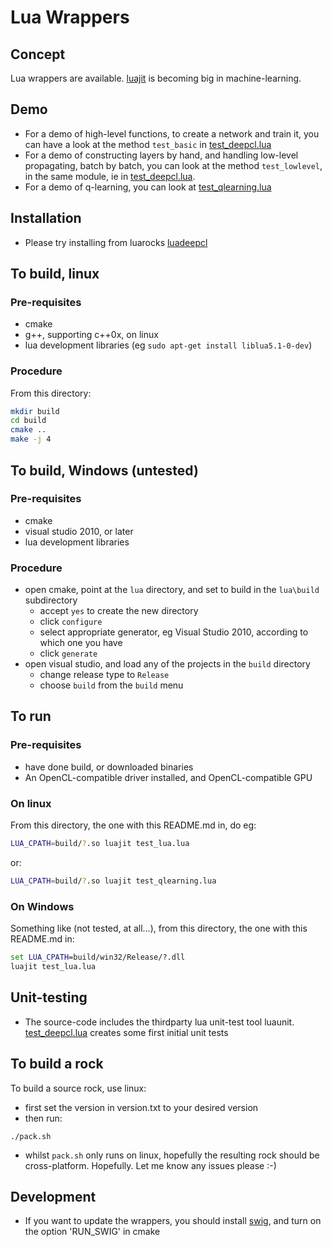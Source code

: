 # Lua Wrappers

## Concept

Lua wrappers are available.  [luajit](http://luajit.org) is becoming big in machine-learning.

## Demo

* For a demo of high-level functions, to create a network and train it, you can have a look at the method `test_basic` in [test_deepcl.lua](test_deepcl.lua)
* For a demo of constructing layers by hand, and handling low-level propagating, batch by batch, you can look at the method `test_lowlevel`, in the same module, ie in [test_deepcl.lua](test_deepcl.lua).
* For a demo of q-learning, you can look at [test_qlearning.lua](test_qlearning.lua)

## Installation

* Please try installing from luarocks [luadeepcl](http://luarocks.org/modules/hughperkins/luadeepcl)

## To build, linux

### Pre-requisites

* cmake
* g++, supporting c++0x, on linux
* lua development libraries (eg `sudo apt-get install liblua5.1-0-dev`)

### Procedure

From this directory:
```bash
mkdir build
cd build
cmake ..
make -j 4
```

## To build, Windows (untested)

### Pre-requisites

* cmake
* visual studio 2010, or later
* lua development libraries

### Procedure

- open cmake, point at the `lua` directory, and set to build in the `lua\build` subdirectory
  - accept `yes` to create the new directory
  - click `configure`
  - select appropriate generator, eg Visual Studio 2010, according to which one you have
  - click `generate`
- open visual studio, and load any of the projects in the `build` directory
  - change release type to `Release`
  - choose `build` from the `build` menu

## To run

### Pre-requisites

* have done build, or downloaded binaries
* An OpenCL-compatible driver installed, and OpenCL-compatible GPU

### On linux

From this directory, the one with this README.md in, do eg:
```bash
LUA_CPATH=build/?.so luajit test_lua.lua
```
or:
```bash
LUA_CPATH=build/?.so luajit test_qlearning.lua
```

### On Windows

Something like (not tested, at all...), from this directory, the one with this README.md in:
```cmd
set LUA_CPATH=build/win32/Release/?.dll
luajit test_lua.lua
```

## Unit-testing

* The source-code includes the thirdparty lua unit-test tool luaunit.  [test_deepcl.lua](test_deepcl.lua)
creates some first initial unit tests

## To build a rock

To build a source rock, use linux:
* first set the version in version.txt to your desired version
* then run:
```
./pack.sh
```
* whilst `pack.sh` only runs on linux, hopefully the resulting rock should be cross-platform.  Hopefully.  Let
me know any issues please :-)

## Development

* If you want to update the wrappers, you should install [swig](http://www.swig.org), and turn on the option 'RUN_SWIG' in cmake

